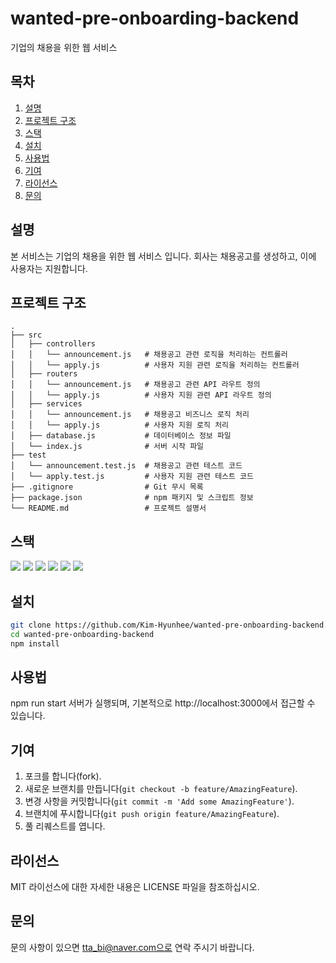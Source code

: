 # wanted-pre-onboarding-backend

기업의 채용을 위한 웹 서비스

## 목차

1. [설명](#설명)
2. [프로젝트 구조](#프로젝트-구조)
3. [스택](#스택)
4. [설치](#설치)
5. [사용법](#사용법)
6. [기여](#기여)
7. [라이선스](#라이선스)
8. [문의](#문의)

## 설명

본 서비스는 기업의 채용을 위한 웹 서비스 입니다.
회사는 채용공고를 생성하고, 이에 사용자는 지원합니다.

## 프로젝트 구조

```plaintext
.
├── src
│   ├── controllers
│   │   └── announcement.js   # 채용공고 관련 로직을 처리하는 컨트롤러
│   │   └── apply.js          # 사용자 지원 관련 로직을 처리하는 컨트롤러
│   ├── routers
│   │   └── announcement.js   # 채용공고 관련 API 라우트 정의
│   │   └── apply.js          # 사용자 지원 관련 API 라우트 정의
│   ├── services
│   │   └── announcement.js   # 채용공고 비즈니스 로직 처리
│   │   └── apply.js          # 사용자 지원 로직 처리
│   ├── database.js           # 데이터베이스 정보 파일
│   └── index.js              # 서버 시작 파일
├── test
│   └── announcement.test.js  # 채용공고 관련 테스트 코드
│   └── apply.test.js         # 사용자 지원 관련 테스트 코드
├── .gitignore                # Git 무시 목록
├── package.json              # npm 패키지 및 스크립트 정보
└── README.md                 # 프로젝트 설명서

```

## 스택

<img src="https://img.shields.io/badge/javascript-F7DF1E?style=for-the-badge&logo=javascript&logoColor=black"> 
<img src="https://img.shields.io/badge/node.js-339933?style=for-the-badge&logo=Node.js&logoColor=white">
<img src="https://img.shields.io/badge/express-000000?style=for-the-badge&logo=express&logoColor=white">
<img src="https://img.shields.io/badge/amazonaws-232F3E?style=for-the-badge&logo=amazonaws&logoColor=white"> 
<img src="https://img.shields.io/badge/github-181717?style=for-the-badge&logo=github&logoColor=white">
<img src="https://img.shields.io/badge/git-F05032?style=for-the-badge&logo=git&logoColor=white">

## 설치

```bash
git clone https://github.com/Kim-Hyunhee/wanted-pre-onboarding-backend.git
cd wanted-pre-onboarding-backend
npm install
```

## 사용법

npm run start
서버가 실행되며, 기본적으로 http://localhost:3000에서 접근할 수 있습니다.

## 기여

1. 포크를 합니다(fork).
2. 새로운 브랜치를 만듭니다(`git checkout -b feature/AmazingFeature`).
3. 변경 사항을 커밋합니다(`git commit -m 'Add some AmazingFeature'`).
4. 브랜치에 푸시합니다(`git push origin feature/AmazingFeature`).
5. 풀 리퀘스트를 엽니다.

## 라이선스

MIT 라이선스에 대한 자세한 내용은 LICENSE 파일을 참조하십시오.

## 문의

문의 사항이 있으면 tta_bi@naver.com으로 연락 주시기 바랍니다.
